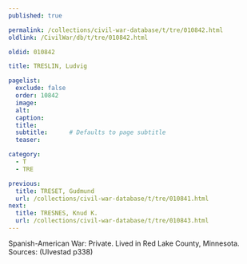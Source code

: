 ```yaml
---
published: true

permalink: /collections/civil-war-database/t/tre/010842.html
oldlink: /CivilWar/db/t/tre/010842.html

oldid: 010842

title: TRESLIN, Ludvig

pagelist:
  exclude: false
  order: 10842
  image: 
  alt:
  caption:
  title:
  subtitle:      # Defaults to page subtitle
  teaser:

category: 
  - T 
  - TRE

previous:
  title: TRESET, Gudmund
  url: /collections/civil-war-database/t/tre/010841.html  
next:
  title: TRESNES, Knud K.
  url: /collections/civil-war-database/t/tre/010843.html   
---
```

Spanish-American War: Private. Lived in Red Lake County, Minnesota. Sources: (Ulvestad p338)